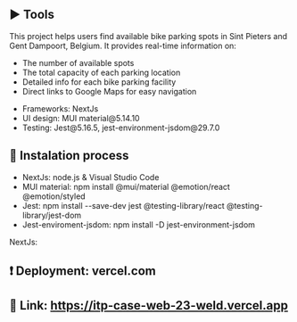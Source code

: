## :arrow_forward: Tools
This project helps users find available bike parking spots in Sint Pieters and Gent Dampoort, Belgium. It provides real-time information on:

<ul>
  <li>The number of available spots</li>
  <li>The total capacity of each parking location</li>
  <li>Detailed info for each bike parking facility</li>
  <li>Direct links to Google Maps for easy navigation</li>
</ul>

<ul>
  <li>Frameworks: NextJs</li>
  <li>UI design: MUI material@5.14.10</li>
  <li>Testing: Jest@5.16.5, jest-environment-jsdom@29.7.0</li>
</ul>

## :memo: Instalation process 

<ul>
  <li>NextJs: node.js & Visual Studio Code</li>
  <li>MUI material: npm install @mui/material @emotion/react @emotion/styled</li>
  <li>Jest: npm install --save-dev jest @testing-library/react @testing-library/jest-dom</li>
  <li>Jest-enviroment-jsdom: npm install -D jest-environment-jsdom</li>
</ul>

NextJs: 

## :exclamation: Deployment: vercel.com

## :movie_camera: Link: https://itp-case-web-23-weld.vercel.app

